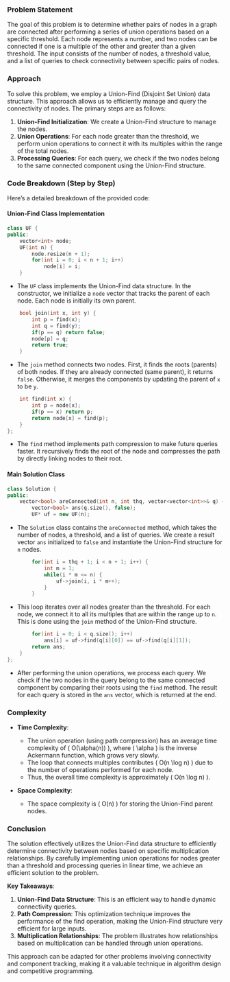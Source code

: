 ### Problem Statement

The goal of this problem is to determine whether pairs of nodes in a graph are connected after performing a series of union operations based on a specific threshold. Each node represents a number, and two nodes can be connected if one is a multiple of the other and greater than a given threshold. The input consists of the number of nodes, a threshold value, and a list of queries to check connectivity between specific pairs of nodes.

### Approach

To solve this problem, we employ a Union-Find (Disjoint Set Union) data structure. This approach allows us to efficiently manage and query the connectivity of nodes. The primary steps are as follows:

1. **Union-Find Initialization**: We create a Union-Find structure to manage the nodes.
2. **Union Operations**: For each node greater than the threshold, we perform union operations to connect it with its multiples within the range of the total nodes.
3. **Processing Queries**: For each query, we check if the two nodes belong to the same connected component using the Union-Find structure.

### Code Breakdown (Step by Step)

Here’s a detailed breakdown of the provided code:

#### Union-Find Class Implementation

```cpp
class UF {
public:
    vector<int> node;
    UF(int n) {
        node.resize(n + 1);
        for(int i = 0; i < n + 1; i++)
            node[i] = i;
    }
```
- The `UF` class implements the Union-Find data structure. In the constructor, we initialize a `node` vector that tracks the parent of each node. Each node is initially its own parent.

```cpp
    bool join(int x, int y) {
        int p = find(x);
        int q = find(y);
        if(p == q) return false;
        node[p] = q;
        return true;
    }
```
- The `join` method connects two nodes. First, it finds the roots (parents) of both nodes. If they are already connected (same parent), it returns `false`. Otherwise, it merges the components by updating the parent of `x` to be `y`.

```cpp
    int find(int x) {
        int p = node[x];
        if(p == x) return p;
        return node[x] = find(p);
    }
};
```
- The `find` method implements path compression to make future queries faster. It recursively finds the root of the node and compresses the path by directly linking nodes to their root.

#### Main Solution Class

```cpp
class Solution {
public:
    vector<bool> areConnected(int n, int thq, vector<vector<int>>& q) {
        vector<bool> ans(q.size(), false);
        UF* uf = new UF(n);
```
- The `Solution` class contains the `areConnected` method, which takes the number of nodes, a threshold, and a list of queries. We create a result vector `ans` initialized to `false` and instantiate the Union-Find structure for `n` nodes.

```cpp
        for(int i = thq + 1; i < n + 1; i++) {
            int m = 1;
            while(i * m <= n) {
                uf->join(i, i * m++);                
            }
        }
```
- This loop iterates over all nodes greater than the threshold. For each node, we connect it to all its multiples that are within the range up to `n`. This is done using the `join` method of the Union-Find structure.

```cpp
        for(int i = 0; i < q.size(); i++)
            ans[i] = uf->find(q[i][0]) == uf->find(q[i][1]);
        return ans;
    }
};
```
- After performing the union operations, we process each query. We check if the two nodes in the query belong to the same connected component by comparing their roots using the `find` method. The result for each query is stored in the `ans` vector, which is returned at the end.

### Complexity

- **Time Complexity**:
    - The union operation (using path compression) has an average time complexity of \( O(\alpha(n)) \), where \( \alpha \) is the inverse Ackermann function, which grows very slowly.
    - The loop that connects multiples contributes \( O(n \log n) \) due to the number of operations performed for each node.
    - Thus, the overall time complexity is approximately \( O(n \log n) \).

- **Space Complexity**: 
    - The space complexity is \( O(n) \) for storing the Union-Find parent nodes.

### Conclusion

The solution effectively utilizes the Union-Find data structure to efficiently determine connectivity between nodes based on specific multiplication relationships. By carefully implementing union operations for nodes greater than a threshold and processing queries in linear time, we achieve an efficient solution to the problem.

**Key Takeaways**:
1. **Union-Find Data Structure**: This is an efficient way to handle dynamic connectivity queries.
2. **Path Compression**: This optimization technique improves the performance of the find operation, making the Union-Find structure very efficient for large inputs.
3. **Multiplication Relationships**: The problem illustrates how relationships based on multiplication can be handled through union operations.

This approach can be adapted for other problems involving connectivity and component tracking, making it a valuable technique in algorithm design and competitive programming.